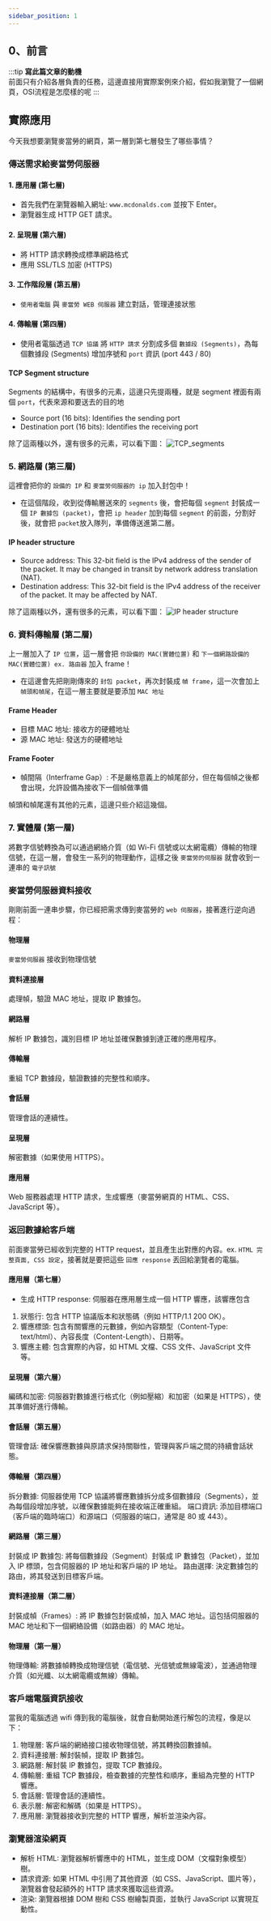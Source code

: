 ```yaml
---
sidebar_position: 1
---
```


0、前言
------
:::tip
**寫此篇文章的動機**  
前面只有介紹各層負責的任務，這邊直接用實際案例來介紹，假如我瀏覽了一個網頁，OSI流程是怎麼樣的呢
:::


## 實際應用

今天我想要瀏覽麥當勞的網頁，第一層到第七層發生了哪些事情？   

### 傳送需求給麥當勞伺服器

#### 1. 應用層 (第七層)

* 首先我們在瀏覽器輸入網址: `www.mcdonalds.com` 並按下 Enter。
* 瀏覽器生成 HTTP GET 請求。

#### 2. 呈現層 (第六層)

* 將 HTTP 請求轉換成標準網路格式
* 應用 SSL/TLS 加密 (HTTPS)

#### 3. 工作階段層 (第五層)

* `使用者電腦` 與 `麥當勞 WEB 伺服器` 建立對話，管理連接狀態

#### 4. 傳輸層 (第四層)

* 使用者電腦透過 `TCP 協議` 將 `HTTP 請求` 分割成多個 `數據段 (Segments)`，為每個數據段 (Segments) 增加序號和 `port` 資訊 (port 443 / 80)

#### TCP Segment structure

Segments 的結構中，有很多的元素，這邊只先提兩種，就是 segment 裡面有兩個 `port`，代表來源和要送去的目的地

* Source port (16 bits): Identifies the sending port
* Destination port (16 bits): Identifies the receiving port


除了這兩種以外，還有很多的元素，可以看下圖：
![TCP_segments](./img/TCP_segments.png)



### 5. 網路層 (第三層)

這裡會把你的 `設備的 IP` 和 `麥當勞伺服器的 ip` 加入封包中！   

* 在這個階段，收到從傳輸層送來的 `segments` 後，會把每個 `segment` 封裝成一個 `IP 數據包 (packet)`，會把 `ip header` 加到每個 `segment` 的前面，分割好後，就會把 `packet`放入隊列，準備傳送進第二層。  

#### IP header structure
* Source address: This 32-bit field is the IPv4 address of the sender of the packet. It may be changed in transit by network address translation (NAT).
* Destination address: This 32-bit field is the IPv4 address of the receiver of the packet. It may be affected by NAT.

除了這兩種以外，還有很多的元素，可以看下圖：
![IP header structure](./img/IP_packet_header.png)



### 6. 資料傳輸層 (第二層)

上一層加入了 `IP 位置`，這一層會把 `你設備的 MAC(實體位置)` 和 `下一個網路設備的 MAC(實體位置) ex. 路由器` 加入 frame！

* 在這邊會先把剛剛傳來的 `封包 packet`，再次封裝成 `幀 frame`，這一次會加上 `幀頭和幀尾`，在這一層主要就是要添加 `MAC 地址`


#### Frame Header

* 目標 MAC 地址: 接收方的硬體地址
* 源 MAC 地址: 發送方的硬體地址

#### Frame Footer

* 幀間隔（Interframe Gap）: 不是嚴格意義上的幀尾部分，但在每個幀之後都會出現，允許設備為接收下一個幀做準備   


幀頭和幀尾還有其他的元素，這邊只些介紹這幾個。



### 7. 實體層 (第一層)

將數字信號轉換為可以通過網絡介質（如 Wi-Fi 信號或以太網電纜）傳輸的物理信號，在這一層，會發生一系列的物理動作，這樣之後 `麥當勞的伺服器` 就會收到一連串的 `電子訊號`


### 麥當勞伺服器資料接收

剛剛前面一連串步驟，你已經把需求傳到麥當勞的 `web 伺服器`，接著進行逆向過程：


#### 物理層
`麥當勞伺服器` 接收到物理信號

#### 資料連接層
處理幀，驗證 MAC 地址，提取 IP 數據包。

#### 網路層
解析 IP 數據包，識別目標 IP 地址並確保數據到達正確的應用程序。

#### 傳輸層
重組 TCP 數據段，驗證數據的完整性和順序。

#### 會話層
管理會話的連續性。

#### 呈現層
解密數據（如果使用 HTTPS）。

#### 應用層
Web 服務器處理 HTTP 請求，生成響應（麥當勞網頁的 HTML、CSS、JavaScript 等）。



### 返回數據給客戶端

前面麥當勞已經收到完整的 HTTP request，並且產生出對應的內容。ex. `HTML 完整頁面, CSS 設定`，接著就是要把這些 `回應 response` 丟回給瀏覽者的電腦。     

#### 應用層（第七層）
* 生成 HTTP response: 伺服器在應用層生成一個 HTTP 響應，該響應包含
1. 狀態行: 包含 HTTP 協議版本和狀態碼（例如 HTTP/1.1 200 OK）。   
2. 響應標頭: 包含有關響應的元數據，例如內容類型（Content-Type: text/html）、內容長度（Content-Length）、日期等。  
3. 響應主體: 包含實際的內容，如 HTML 文檔、CSS 文件、JavaScript 文件等。  

#### 呈現層（第六層）
編碼和加密: 伺服器對數據進行格式化（例如壓縮）和加密（如果是 HTTPS），使其準備好進行傳輸。


#### 會話層（第五層）
管理會話: 確保響應數據與原請求保持關聯性，管理與客戶端之間的持續會話狀態。


#### 傳輸層（第四層）
拆分數據: 伺服器使用 TCP 協議將響應數據拆分成多個數據段（Segments），並為每個段增加序號，以確保數據能夠在接收端正確重組。
端口資訊: 添加目標端口（客戶端的臨時端口）和源端口（伺服器的端口，通常是 80 或 443）。

#### 網路層（第三層）
封裝成 IP 數據包: 將每個數據段（Segment）封裝成 IP 數據包（Packet），並加入 IP 標頭，包含伺服器的 IP 地址和客戶端的 IP 地址。
路由選擇: 決定數據包的路由，將其發送到目標客戶端。

#### 資料連接層（第二層）
封裝成幀（Frames）: 將 IP 數據包封裝成幀，加入 MAC 地址。這包括伺服器的 MAC 地址和下一個網絡設備（如路由器）的 MAC 地址。

#### 物理層（第一層）

物理傳輸: 將數據幀轉換成物理信號（電信號、光信號或無線電波），並通過物理介質（如光纖、以太網電纜或無線）傳輸。


### 客戶端電腦資訊接收

當我的電腦透過 wifi 傳到我的電腦後，就會自動開始進行解包的流程，像是以下：

1. 物理層: 客戶端的網絡接口接收物理信號，將其轉換回數據幀。
2. 資料連接層: 解封裝幀，提取 IP 數據包。
3. 網路層: 解封裝 IP 數據包，提取 TCP 數據段。
4. 傳輸層: 重組 TCP 數據段，檢查數據的完整性和順序，重組為完整的 HTTP 響應。
5. 會話層: 管理會話的連續性。
6. 表示層: 解密和解碼（如果是 HTTPS）。
7. 應用層: 瀏覽器接收到完整的 HTTP 響應，解析並渲染內容。

### 瀏覽器渲染網頁

* 解析 HTML: 瀏覽器解析響應中的 HTML，並生成 DOM（文檔對象模型）樹。
* 請求資源: 如果 HTML 中引用了其他資源（如 CSS、JavaScript、圖片等），瀏覽器會發起額外的 HTTP 請求來獲取這些資源。
* 渲染: 瀏覽器根據 DOM 樹和 CSS 樹繪製頁面，並執行 JavaScript 以實現互動性。




